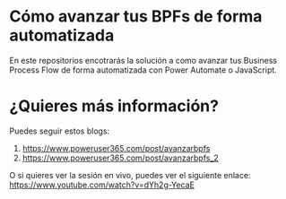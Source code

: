# Cómo avanzar tus BPFs de forma automatizada 
En este repositorios encotrarás la solución a como avanzar tus Business Process Flow de forma automatizada con Power Automate o JavaScript.
# ¿Quieres más información?
Puedes seguir estos blogs: 
1. https://www.poweruser365.com/post/avanzarbpfs
2. https://www.poweruser365.com/post/avanzarbpfs_2

O si quieres ver la sesión en vivo, puedes ver el siguiente enlace: 
https://www.youtube.com/watch?v=dYh2g-YecaE
